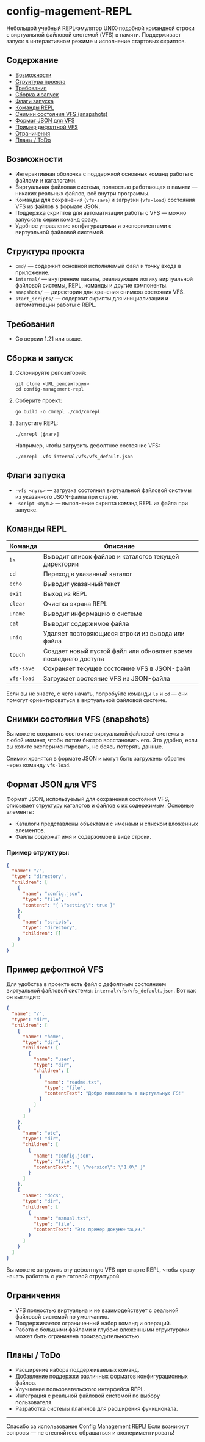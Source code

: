# config-magement-REPL

Небольшой учебный REPL-эмулятор UNIX-подобной командной строки с виртуальной файловой системой (VFS) в памяти.
Поддерживает запуск в интерактивном режиме и исполнение стартовых скриптов.

## Содержание

- [Возможности](#возможности)
- [Структура проекта](#структура-проекта)
- [Требования](#требования)
- [Сборка и запуск](#сборка-и-запуск)
- [Флаги запуска](#флаги-запуска)
- [Команды REPL](#команды-repl)
- [Снимки состояния VFS (snapshots)](#снимки-состояния-vfs-snapshots)
- [Формат JSON для VFS](#формат-json-для-vfs)
- [Пример дефолтной VFS](#пример-дефолтной-vfs)
- [Ограничения](#ограничения)
- [Планы / ToDo](#планы--todo)

## Возможности

- Интерактивная оболочка с поддержкой основных команд работы с файлами и каталогами.
- Виртуальная файловая система, полностью работающая в памяти — никаких реальных файлов, всё внутри программы.
- Команды для сохранения (`vfs-save`) и загрузки (`vfs-load`) состояния VFS из файлов в формате JSON.
- Поддержка скриптов для автоматизации работы с VFS — можно запускать серии команд сразу.
- Удобное управление конфигурациями и экспериментами с виртуальной файловой системой.

## Структура проекта

- `cmd/` — содержит основной исполняемый файл и точку входа в приложение.
- `internal/` — внутренние пакеты, реализующие логику виртуальной файловой системы, REPL, команды и другие компоненты.
- `snapshots/` — директория для хранения снимков состояния VFS.
- `start_scripts/` — содержит скрипты для инициализации и автоматизации работы с REPL.

## Требования

- Go версии 1.21 или выше.

## Сборка и запуск

1. Склонируйте репозиторий:
   ```
   git clone <URL_репозитория>
   cd config-management-repl
   ```
2. Соберите проект:
   ```
   go build -o cmrepl ./cmd/cmrepl
   ```
3. Запустите REPL:
   ```
   ./cmrepl [флаги]
   ```
   
   Например, чтобы загрузить дефолтное состояние VFS:
   ```
   ./cmrepl -vfs internal/vfs/vfs_default.json
   ```

## Флаги запуска

- `-vfs <путь>` — загрузка состояния виртуальной файловой системы из указанного JSON-файла при старте.
- `-script <путь>` — выполнение скрипта команд REPL из файла при запуске.

## Команды REPL

| Команда    | Описание                                                           |
|------------|--------------------------------------------------------------------|
| `ls`       | Выводит список файлов и каталогов текущей директории              |
| `cd`       | Переход в указанный каталог                                        |
| `echo`     | Выводит указанный текст                                            |
| `exit`     | Выход из REPL                                                     |
| `clear`    | Очистка экрана REPL                                                |
| `uname`    | Выводит информацию о системе                                      |
| `cat`      | Выводит содержимое файла                                          |
| `uniq`     | Удаляет повторяющиеся строки из вывода или файла                   |
| `touch`    | Создает новый пустой файл или обновляет время последнего доступа  |
| `vfs-save` | Сохраняет текущее состояние VFS в JSON-файл                      |
| `vfs-load` | Загружает состояние VFS из JSON-файла                            |

Если вы не знаете, с чего начать, попробуйте команды `ls` и `cd` — они помогут ориентироваться в виртуальной файловой системе.

## Снимки состояния VFS (snapshots)

Вы можете сохранять состояние виртуальной файловой системы в любой момент, чтобы потом быстро восстановить его. Это удобно, если вы хотите экспериментировать, не боясь потерять данные.

Снимки хранятся в формате JSON и могут быть загружены обратно через команду `vfs-load`.

## Формат JSON для VFS

Формат JSON, используемый для сохранения состояния VFS, описывает структуру каталогов и файлов с их содержимым. Основные элементы:

- Каталоги представлены объектами с именами и списком вложенных элементов.
- Файлы содержат имя и содержимое в виде строки.

### Пример структуры:

```json
{
  "name": "/",
  "type": "directory",
  "children": [
    {
      "name": "config.json",
      "type": "file",
      "content": "{ \"setting\": true }"
    },
    {
      "name": "scripts",
      "type": "directory",
      "children": []
    }
  ]
}
```

## Пример дефолтной VFS

Для удобства в проекте есть файл с дефолтным состоянием виртуальной файловой системы: `internal/vfs/vfs_default.json`. Вот как он выглядит:

```json
{
  "name": "/",
  "type": "dir",
  "children": [
    {
      "name": "home",
      "type": "dir",
      "children": [
        {
          "name": "user",
          "type": "dir",
          "children": [
            {
              "name": "readme.txt",
              "type": "file",
              "contentText": "Добро пожаловать в виртуальную FS!"
            }
          ]
        }
      ]
    },
    {
      "name": "etc",
      "type": "dir",
      "children": [
        {
          "name": "config.json",
          "type": "file",
          "contentText": "{ \"version\": \"1.0\" }"
        }
      ]
    },
    {
      "name": "docs",
      "type": "dir",
      "children": [
        {
          "name": "manual.txt",
          "type": "file",
          "contentText": "Это пример документации."
        }
      ]
    }
  ]
}
```

Вы можете загрузить эту дефолтную VFS при старте REPL, чтобы сразу начать работать с уже готовой структурой.

## Ограничения

- VFS полностью виртуальна и не взаимодействует с реальной файловой системой по умолчанию.
- Поддерживается ограниченный набор команд и операций.
- Работа с большими файлами и глубоко вложенными структурами может быть ограничена производительностью.

## Планы / ToDo

- Расширение набора поддерживаемых команд.
- Добавление поддержки различных форматов конфигурационных файлов.
- Улучшение пользовательского интерфейса REPL.
- Интеграция с реальной файловой системой по выбору пользователя.
- Разработка системы плагинов для расширения функционала.

---

Спасибо за использование Config Management REPL! Если возникнут вопросы — не стесняйтесь обращаться и экспериментировать!
